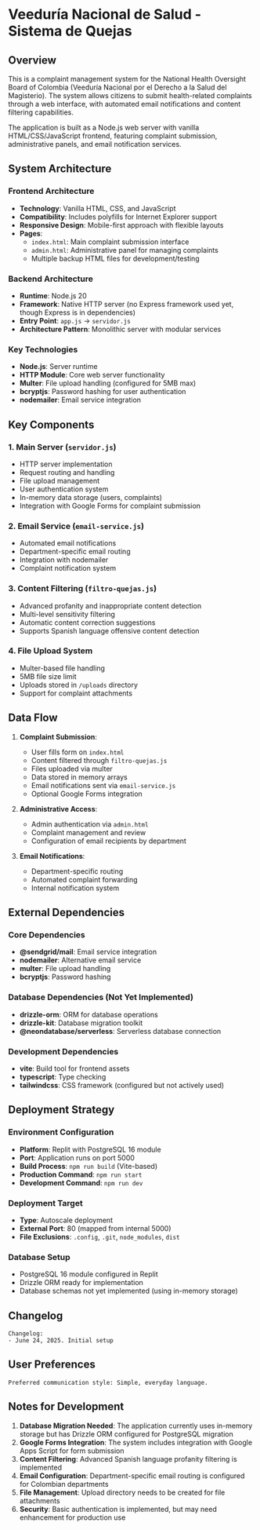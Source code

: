 # Veeduría Nacional de Salud - Sistema de Quejas

## Overview

This is a complaint management system for the National Health Oversight Board of Colombia (Veeduría Nacional por el Derecho a la Salud del Magisterio). The system allows citizens to submit health-related complaints through a web interface, with automated email notifications and content filtering capabilities.

The application is built as a Node.js web server with vanilla HTML/CSS/JavaScript frontend, featuring complaint submission, administrative panels, and email notification services.

## System Architecture

### Frontend Architecture
- **Technology**: Vanilla HTML, CSS, and JavaScript
- **Compatibility**: Includes polyfills for Internet Explorer support
- **Responsive Design**: Mobile-first approach with flexible layouts
- **Pages**:
  - `index.html`: Main complaint submission interface
  - `admin.html`: Administrative panel for managing complaints
  - Multiple backup HTML files for development/testing

### Backend Architecture
- **Runtime**: Node.js 20
- **Framework**: Native HTTP server (no Express framework used yet, though Express is in dependencies)
- **Entry Point**: `app.js` → `servidor.js`
- **Architecture Pattern**: Monolithic server with modular services

### Key Technologies
- **Node.js**: Server runtime
- **HTTP Module**: Core web server functionality
- **Multer**: File upload handling (configured for 5MB max)
- **bcryptjs**: Password hashing for user authentication
- **nodemailer**: Email service integration

## Key Components

### 1. Main Server (`servidor.js`)
- HTTP server implementation
- Request routing and handling
- File upload management
- User authentication system
- In-memory data storage (users, complaints)
- Integration with Google Forms for complaint submission

### 2. Email Service (`email-service.js`)
- Automated email notifications
- Department-specific email routing
- Integration with nodemailer
- Complaint notification system

### 3. Content Filtering (`filtro-quejas.js`)
- Advanced profanity and inappropriate content detection
- Multi-level sensitivity filtering
- Automatic content correction suggestions
- Supports Spanish language offensive content detection

### 4. File Upload System
- Multer-based file handling
- 5MB file size limit
- Uploads stored in `/uploads` directory
- Support for complaint attachments

## Data Flow

1. **Complaint Submission**:
   - User fills form on `index.html`
   - Content filtered through `filtro-quejas.js`
   - Files uploaded via multer
   - Data stored in memory arrays
   - Email notifications sent via `email-service.js`
   - Optional Google Forms integration

2. **Administrative Access**:
   - Admin authentication via `admin.html`
   - Complaint management and review
   - Configuration of email recipients by department

3. **Email Notifications**:
   - Department-specific routing
   - Automated complaint forwarding
   - Internal notification system

## External Dependencies

### Core Dependencies
- **@sendgrid/mail**: Email service integration
- **nodemailer**: Alternative email service
- **multer**: File upload handling
- **bcryptjs**: Password hashing

### Database Dependencies (Not Yet Implemented)
- **drizzle-orm**: ORM for database operations
- **drizzle-kit**: Database migration toolkit
- **@neondatabase/serverless**: Serverless database connection

### Development Dependencies
- **vite**: Build tool for frontend assets
- **typescript**: Type checking
- **tailwindcss**: CSS framework (configured but not actively used)

## Deployment Strategy

### Environment Configuration
- **Platform**: Replit with PostgreSQL 16 module
- **Port**: Application runs on port 5000
- **Build Process**: `npm run build` (Vite-based)
- **Production Command**: `npm run start`
- **Development Command**: `npm run dev`

### Deployment Target
- **Type**: Autoscale deployment
- **External Port**: 80 (mapped from internal 5000)
- **File Exclusions**: `.config`, `.git`, `node_modules`, `dist`

### Database Setup
- PostgreSQL 16 module configured in Replit
- Drizzle ORM ready for implementation
- Database schemas not yet implemented (using in-memory storage)

## Changelog

```
Changelog:
- June 24, 2025. Initial setup
```

## User Preferences

```
Preferred communication style: Simple, everyday language.
```

## Notes for Development

1. **Database Migration Needed**: The application currently uses in-memory storage but has Drizzle ORM configured for PostgreSQL migration
2. **Google Forms Integration**: The system includes integration with Google Apps Script for form submission
3. **Content Filtering**: Advanced Spanish language profanity filtering is implemented
4. **Email Configuration**: Department-specific email routing is configured for Colombian departments
5. **File Management**: Upload directory needs to be created for file attachments
6. **Security**: Basic authentication is implemented, but may need enhancement for production use